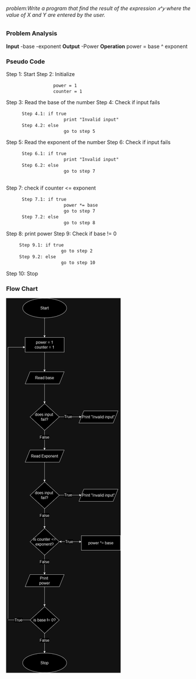 ###### problem:Write a program that find the result of the expression 𝑥^𝑦 where the value of X and Y are entered by the user.

### Problem Analysis
**Input**
-base
-exponent
**Output**
-Power
**Operation**
power = base ^ exponent

### Pseudo Code

Step 1: Start
Step 2: Initialize
```
                  power = 1
                  counter = 1
```
Step 3: Read the base of the  number
Step 4: Check if input fails 
```
      Step 4.1: if true
                      print "Invalid input"
      Step 4.2: else
                      go to step 5
```
Step 5: Read the exponent of the number
Step 6: Check if input fails
```
      Step 6.1: if true 
                      print "Invalid input"
      Step 6.2: else
                      go to step 7
                     
```
Step 7: check if counter <= exponent
```
      Step 7.1: if true 
                      power *= base
                      go to step 7
      Step 7.2: else
                      go to step 8
```

Step 8: print power
Step 9: Check if base != 0
```
     Step 9.1: if true
                     go to step 2
     Step 9.2: else
                     go to step 10
```
Step 10: Stop

### Flow Chart
![Power](./Power.png)

